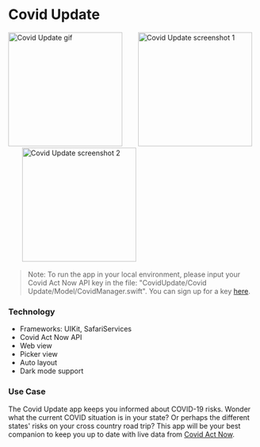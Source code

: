 # Covid Update

<p align="left">
<img src="https://user-images.githubusercontent.com/16713739/140449058-d59b640e-908e-4dff-a3a2-6d6d354201f1.gif" width="230"  title="Covid Update gif">  
&nbsp;&nbsp;&nbsp;&nbsp;&nbsp;&nbsp;
<img src="https://user-images.githubusercontent.com/16713739/140449329-49ef49e5-7ace-4401-8582-1a7cc592e102.png" width="230"  title="Covid Update screenshot 1">  
&nbsp;&nbsp;&nbsp;&nbsp;&nbsp;&nbsp;
<img src="https://user-images.githubusercontent.com/16713739/140449386-9581c1f8-1319-4fd2-8164-91c00448e59b.png" width="230"  title="Covid Update screenshot 2">  
</p>

>Note: To run the app in your local environment, please input your Covid Act Now API key in the file: "CovidUpdate/Covid Update/Model/CovidManager.swift". You can sign up for a key [here](https://apidocs.covidactnow.org/#register).

### Technology
* Frameworks: UIKit, SafariServices
* Covid Act Now API
* Web view
* Picker view
* Auto layout
* Dark mode support

### Use Case
The Covid Update app keeps you informed about COVID-19 risks. Wonder what the current COVID situation is in your state? Or perhaps the different states' risks on your cross country road trip? This app will be your best companion to keep you up to date with live data from [Covid Act Now](https://covidactnow.org/).

